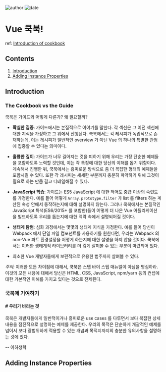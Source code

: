 
![author](https://img.shields.io/badge/author-daesungRa-lightgray.svg?style=flat-square)
![date](https://img.shields.io/badge/date-190925-lightgray.svg?style=flat-square)

# Vue 쿡북!

ref: [Introduction of cookbook](https://vuejs.org/v2/cookbook/)

## Contents

1. [Introduction](#Introduction)
2. [Adding Instance Properties](#Adding-Instance-Properties)

## Introduction

### The Cookbook vs the Guide

쿡북은 가이드와 어떻게 다른가? 왜 필요할까?

- **확실한 집중**: 가이드에서는 본질적으로 이야기를 말한다. 각 섹션은 그 이전 섹션에 대한 지식을 가정하고 그 위에서 진행된다.
쿡북에서는 각 레시피가 독립적으로 존재하는데, 이는 레시피가 일반적인 overview 가 아닌
Vue 의 하나의 특별한 관점에 집중할 수 있다는 의미이다.

- **훌륭한 깊이**: 가이드가 너무 길어지는 것을 피하기 위해 우리는 가장 단순한 예제들을 포함하도록 노력할 것인데,
이는 각 특징에 대한 당신의 이해를 돕기 위함이다. 계속해서 진행한 뒤,
쿡북에서는 흥미로운 방식으로 좀 더 복잡한 형태의 예제들을 포함시킬 수 있다.
또한 각 레시피는 세세한 부분까지 충분히 파악하기 위해 그것이 필요로 하는 만큼 길고 디테일해질 수 있다.

- **JavaScript 학습**: 가이드는 ES5 JavaScript 에 대한 적어도 중급 이상의 숙련도를 가정한다.
예를 들어 어떻게 ```Array.prototype.filter``` 가 list 를 filters 하는 계산된 속성 안에서 동작하는지에 대해 설명하지 않는다.
그러나 쿡북에서는 본질적인 JavaScript 특색(ES6/2015+ 를 포함한)들이
어떻게 더 나은 Vue 어플리케이션을 빌드하도록 우리를 돕는지에 대한 맥락 속에서 설명되어질 것이다.

- **생태계 탐험**: 심화 과정에서는 몇몇의 생태계 지식을 가정한다.
예를 들어 당신이 Webpack 에서 단일 파일 컴포넌트를 사용하기를 원한다면,
우리는 Webpack 의 non-Vue 파트 환경설정을 어떻게 하는지에 대한 설명을 하지 않을 것이다.
쿡북에서는 이러한 생태계적 라이브러리를 더 깊게 살펴볼 수 있는 부분이 마련되어 있다.
- 최소한 Vue 개발자들에게 보편적으로 유용한 범주까지 살펴볼 수 있다.

*주의:* 이러한 모든 차이점에 대해서, 쿡북은 스텝 바이 스텝 매뉴얼이 아님을 명심하라.
이것의 모든 내용에 대해서 당신은 HTML, CSS, JavaScript, npm/yarn 등의 컨셉에 대한 기본적인 이해를 가지고 있다는 것으로 전제된다.

### 쿡북에 기여하기

#### # 우리가 바라는 것

쿡북은 개발자들에게 일반적이거나 흥미로운 use cases 를 다루면서 보다 복잡한 상세 내용을 점진적으로 설명하는 예제를 제공한다.
우리의 목적은 단순하게 개괄적인 예제를 넘어서 보다 광범위하게 적용할 수 있는 개념과 목적지까지의 충분한 유의사항을 설명하는 것에 있다.

-- 이하생략

## Adding Instance Properties
